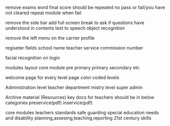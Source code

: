 


remove exams word
final score should be repeated
no pass or fail/you have not cleared
repeat module when fail

remove the side bar add full screen
break to ask if questions have understood in contents
text to speech
object recognition

remove the left menu on the carrier profile


 regiseter fields
    school name
    teacher service commission number


facial recognition on login


modules layout
    core module
    pre primary
    primary
    secondary etc



welcome page for every level page
  color coded levels

Administration level
  teacher 
  department
  mistry level
  super admin


Archive material (Resources)
    key docs for teachers should be in below categories
    preservice(pdf)
    inservice(pdf)



core modules
    teachers standards
    safe guarding
    special education needs and disability
    planning,assesing,teaching,reporting
    21st century skills